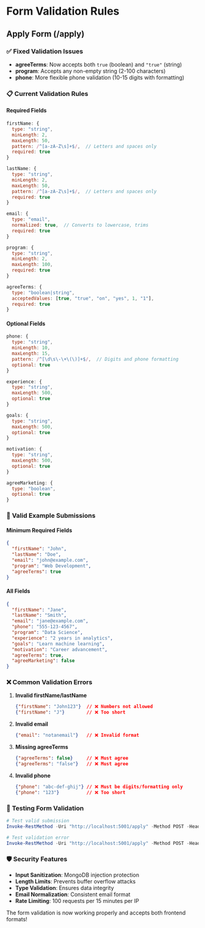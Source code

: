 # Form Validation Rules

## Apply Form (/apply)

### ✅ **Fixed Validation Issues**
- **agreeTerms**: Now accepts both `true` (boolean) and `"true"` (string)
- **program**: Accepts any non-empty string (2-100 characters)
- **phone**: More flexible phone validation (10-15 digits with formatting)

### 📋 **Current Validation Rules**

#### **Required Fields**
```javascript
firstName: {
  type: "string",
  minLength: 2,
  maxLength: 50,
  pattern: /^[a-zA-Z\s]+$/,  // Letters and spaces only
  required: true
}

lastName: {
  type: "string", 
  minLength: 2,
  maxLength: 50,
  pattern: /^[a-zA-Z\s]+$/,  // Letters and spaces only
  required: true
}

email: {
  type: "email",
  normalized: true,  // Converts to lowercase, trims
  required: true
}

program: {
  type: "string",
  minLength: 2,
  maxLength: 100,
  required: true
}

agreeTerms: {
  type: "boolean|string",
  acceptedValues: [true, "true", "on", "yes", 1, "1"],
  required: true
}
```

#### **Optional Fields**
```javascript
phone: {
  type: "string",
  minLength: 10,
  maxLength: 15,
  pattern: /^[\d\s\-\+\(\)]+$/,  // Digits and phone formatting
  optional: true
}

experience: {
  type: "string",
  maxLength: 500,
  optional: true
}

goals: {
  type: "string", 
  maxLength: 500,
  optional: true
}

motivation: {
  type: "string",
  maxLength: 500, 
  optional: true
}

agreeMarketing: {
  type: "boolean",
  optional: true
}
```

### 📝 **Valid Example Submissions**

#### **Minimum Required Fields**
```json
{
  "firstName": "John",
  "lastName": "Doe", 
  "email": "john@example.com",
  "program": "Web Development",
  "agreeTerms": true
}
```

#### **All Fields**
```json
{
  "firstName": "Jane",
  "lastName": "Smith",
  "email": "jane@example.com", 
  "phone": "555-123-4567",
  "program": "Data Science",
  "experience": "2 years in analytics",
  "goals": "Learn machine learning",
  "motivation": "Career advancement", 
  "agreeTerms": true,
  "agreeMarketing": false
}
```

### ❌ **Common Validation Errors**

1. **Invalid firstName/lastName**
   ```json
   {"firstName": "John123"}  // ❌ Numbers not allowed
   {"firstName": "J"}        // ❌ Too short
   ```

2. **Invalid email**
   ```json  
   {"email": "notanemail"}   // ❌ Invalid format
   ```

3. **Missing agreeTerms**
   ```json
   {"agreeTerms": false}     // ❌ Must agree
   {"agreeTerms": "false"}   // ❌ Must agree
   ```

4. **Invalid phone**
   ```json
   {"phone": "abc-def-ghij"} // ❌ Must be digits/formatting only
   {"phone": "123"}          // ❌ Too short
   ```

### 🔧 **Testing Form Validation**

```powershell
# Test valid submission
Invoke-RestMethod -Uri "http://localhost:5001/apply" -Method POST -Headers @{"Content-Type"="application/json"} -Body '{"firstName":"Test","lastName":"User","email":"test@example.com","program":"Web Development","agreeTerms":true}'

# Test validation error
Invoke-RestMethod -Uri "http://localhost:5001/apply" -Method POST -Headers @{"Content-Type"="application/json"} -Body '{"firstName":"A","lastName":"User","email":"test@example.com","program":"Web Development","agreeTerms":true}'
```

### 🛡️ **Security Features**

- **Input Sanitization**: MongoDB injection protection
- **Length Limits**: Prevents buffer overflow attacks
- **Type Validation**: Ensures data integrity
- **Email Normalization**: Consistent email format
- **Rate Limiting**: 100 requests per 15 minutes per IP

The form validation is now working properly and accepts both frontend formats!